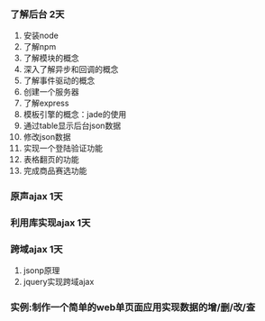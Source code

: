### 了解后台 2天
1. 安装node
2. 了解npm
3. 了解模块的概念
4. 深入了解异步和回调的概念
5. 了解事件驱动的概念
3. 创建一个服务器
3. 了解express
3. 模板引擎的概念：jade的使用
3. 通过table显示后台json数据
4. 修改json数据
5. 实现一个登陆验证功能
6. 表格翻页的功能
7. 完成商品赛选功能

### 原声ajax 1天

### 利用库实现ajax 1天

### 跨域ajax 1天
1. jsonp原理
2. jquery实现跨域ajax

### 实例:制作一个简单的web单页面应用实现数据的增/删/改/查
